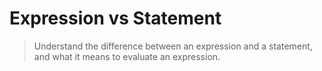 # Expression vs Statement 

> Understand the difference between an expression and a statement, and what it means to evaluate an expression.
